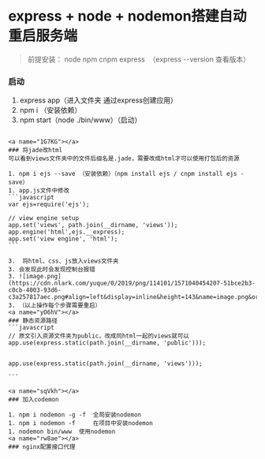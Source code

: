 # express + node + nodemon搭建自动重启服务端

> 前提安装：
> node
> npm
> cnpm
> express  （express --version 查看版本）

<a name="c6Fpn"></a>
### 启动

1. express app（进入文件夹 通过express创建应用）
1. npm i （安装依赖）
1. npm start（node ./bin/www）（启动）

~~~可以看到localhost:3000服务已启

<a name="1G7KG"></a>
### 将jade改html
可以看到views文件夹中的文件后缀名是.jade，需要改成html才可以使用打包后的资源

1. npm i ejs --save （安装依赖）（npm install ejs / cnpm install ejs -save）
1. app.js文件中修改
```javascript
var ejs=require('ejs');

// view engine setup
app.set('views', path.join(__dirname, 'views'));
app.engine('html',ejs.__express);
app.set('view engine', 'html');
```

3.  将html、css、js放入views文件夹
3. 会发现此时会发现控制台报错
3. ![image.png](https://cdn.nlark.com/yuque/0/2019/png/114101/1571040454207-51bce2b3-c0cb-4003-93d6-c3a257817aec.png#align=left&display=inline&height=143&name=image.png&originHeight=159&originWidth=550&search=&size=18348&status=done&width=496)
3. （以上操作每个步骤需要重启）
<a name="yO6hV"></a>
### 静态资源路径
```javascript
// 原文引入资源文件夹为public，改成同html一起的views就可以
app.use(express.static(path.join(__dirname, 'public')));


app.use(express.static(path.join(__dirname, 'views')));

```

<a name="sqVkh"></a>
### 加入codemon

1. npm i nodemon -g -f  全局安装nodemon
1. npm i nodemon -f     在项目中安装nodemon
1. nodemon bin/www  使用nodemon
<a name="rw8ae"></a>
### nginx配置接口代理





